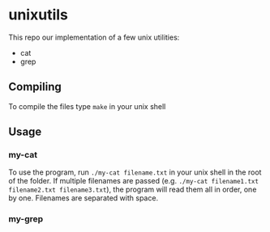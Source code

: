 # unixutils
This repo our implementation of a few unix utilities:
- cat
- grep
## Compiling
To compile the files type `make` in your unix shell
## Usage
### my-cat
To use the program, run `./my-cat filename.txt` in your unix shell in the root of the folder. If multiple filenames are passed (e.g. `./my-cat filename1.txt filename2.txt filename3.txt`), the program will read them all in order, one by one. Filenames are separated with space.
### my-grep
